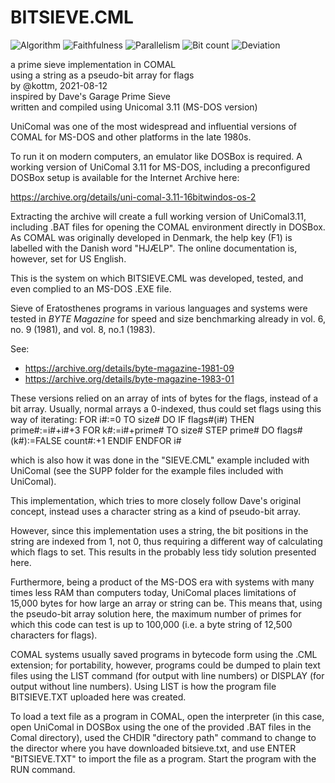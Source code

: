 # BITSIEVE.CML
![Algorithm](https://img.shields.io/badge/Algorithm-base-green)
![Faithfulness](https://img.shields.io/badge/Faithful-no-yellowgreen)
![Parallelism](https://img.shields.io/badge/Parallel-no-green)
![Bit count](https://img.shields.io/badge/Bits-1-green)
![Deviation](https://img.shields.io/badge/Deviation-sievesize-blue)

a prime sieve implementation in COMAL  
using a string as a pseudo-bit array for flags  
by @kottm, 2021-08-12  
inspired by Dave's Garage Prime Sieve  
written and compiled using Unicomal 3.11 (MS-DOS version)  

UniComal was one of the most widespread and influential versions of COMAL for MS-DOS and other platforms in the late 1980s.

To run it on modern computers, an emulator like DOSBox is required. A working version of UniComal 3.11 for MS-DOS, including a preconfigured DOSBox setup is available for the Internet Archive here:

<https://archive.org/details/uni-comal-3.11-16bitwindos-os-2>

Extracting the archive will create a full working version of UniComal3.11, including .BAT files for opening the COMAL environment directly in DOSBox. As COMAL was originally developed in Denmark, the help key (F1) is labelled with the Danish word "HJÆLP". The online documentation is, however, set for US English.

This is the system on which BITSIEVE.CML was developed, tested, and even complied to an MS-DOS .EXE file.
 
Sieve of Eratosthenes programs in various languages and systems were tested in *BYTE Magazine* for speed and size benchmarking already in vol. 6, no. 9 (1981), and vol. 8, no.1 (1983).

See:
- <https://archive.org/details/byte-magazine-1981-09>
- <https://archive.org/details/byte-magazine-1983-01>

These versions relied on an array of ints of bytes for the flags, instead of a bit array. Usually, normal arrays a 0-indexed, thus could set flags using this way of iterating:
    FOR i#:=0 TO size# DO
        IF flags#(i#) THEN
            prime#:=i#+i#+3
            FOR k#:=i#+prime# TO size# STEP prime# DO flags#(k#):=FALSE
            count#:+1
        ENDIF
    ENDFOR i#

which is also how it was done in the "SIEVE.CML" example included with UniComal (see the SUPP folder for the example files included with UniComal).

This implementation, which tries to more closely follow Dave's original concept, instead uses a character string as a kind of pseudo-bit array.

However, since this implementation uses a string, the bit positions in the string are indexed from 1, not 0, thus requiring a different way of calculating which flags to set. This results in the probably less tidy solution presented here.

Furthermore, being a product of the MS-DOS era with systems with many times less RAM than computers today, UniComal places limitations of 15,000 bytes for how large an array or string can be. This means that, using the pseudo-bit array solution here, the maximum number of primes for which this code can test is up to 100,000 (i.e. a byte string of 12,500 characters for flags).

COMAL systems usually saved programs in bytecode form using the .CML extension; for portability, however, programs could be dumped to plain text files using the LIST command (for output with line numbers) or DISPLAY (for output without line numbers). Using LIST is how the program file BITSIEVE.TXT uploaded here was created.

To load a text file as a program in COMAL, open the interpreter (in this case, open UniComal in DOSBox using the one of the provided .BAT files in the Comal directory), used the CHDIR "directory path" command to change to the director where you have downloaded bitsieve.txt, and use ENTER "BITSIEVE.TXT" to import the file as a program. Start the program with the RUN command.
